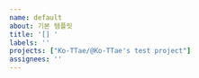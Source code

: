 ```yaml
---
name: default
about: 기본 템플릿
title: '[] '
labels: ''
projects: ["Ko-TTae/@Ko-TTae's test project"]
assignees: ''
---
```

